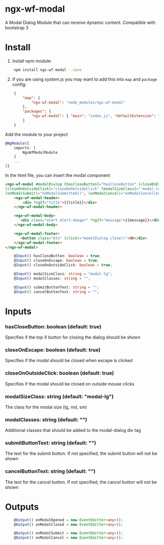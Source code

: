 # ngx-wf-modal

A Modal Dialog Module that can receive dynamic content.
Compatible with bootstrap 3

# Install

1. Install npm module:

```bash
    npm install ngx-wf-modal --save
```

2. If you are using system.js you may want to add this into `map` and `package` config:

```json
    {
        "map": {
            "ngx-wf-modal": "node_modules/ngx-wf-modal"
        },
        "packages": {
            "ngx-wf-modal": { "main": "index.js", "defaultExtension": "js" }
        }
    }
```

Add the module to your project

```typescript
@NgModule({
    imports: [
        NgxWfModalModule
    ]
    ...
)}
```

In the html file, you can insert the modal component

```html
<ngx-wf-modal #modalDialog [hasCloseButton]="hasCloseButton" [closeOnEscape]="closeOnEscape"
[closeOnOutsideClick]="closeOnOutsideClick" [modalSizeClass]="'modal-lg'"
(onModalSubmit)="onModalSubmitted()", (onModalCancel)="onModalCancelled()", (onModalClosed)="modalClosed()">
    <ngx-wf-modal-header>
        <div *ngIf="title">{{title}}</div>
    </ngx-wf-modal-header>

    <ngx-wf-modal-body>
       <div class="alert alert-danger" *ngIf="message">{{message}}</div>
    </ngx-wf-modal-body>

    <ngx-wf-modal-footer>
       <button class="btn" (click)="modalDialog.close()">OK</div>
    </ngx-wf-modal-footer>
</ngx-wf-modal>
```

```typescript
    @Input() hasCloseButton: boolean = true;
    @Input() closeOnEscape: boolean = true;
    @Input() closeOnOutsideClick: boolean = true;

    @Input() modalSizeClass: string = "modal-lg";
    @Input() modalClasses: string = "";

    @Input() submitButtonText: string = "";
    @Input() cancelButtonText: string = "";
```

# Inputs
### hasCloseButton: boolean (default: true)
Specifies if the top X button for closing the dialog should be shown

### closeOnEscape: boolean (default: true)
Specifies if the modal should be closed when escape is clicked

### closeOnOutsideClick: boolean (default: true)
Specifies if the modal should be closed on outside mouse clicks

### modalSizeClass: string (default: "modal-lg")
The class for the modal size (lg, md, sm)

### modalClasses: string (default: "")
Additional classes that should be added to the modal-dialog div tag

### submitButtonText: string (default: "")
The text for the submit button. If not specified, the submit button will not be shown

### cancelButtonText: string (default: "")
The text for the cancel button. If not specified, the cancel button will not be shown


# Outputs
```typescript
    @Output() onModalOpened = new EventEmitter<any>();
    @Output() onModalClosed = new EventEmitter<any>();

    @Output() onModalSubmit = new EventEmitter<any>();
    @Output() onModalCancel = new EventEmitter<any>();
```